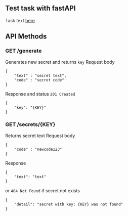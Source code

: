 ## Test task with fastAPI
Task text [here](https://github.com/avito-tech/mi-trainee-task)
## API Methods
### GET /generate
Generates new secret and returns `key`
Request body
```
{  
    "text" : "secret text",
    "code" : "secret code"
}
```
Response and status `201 Created`
```
{
    "key": "{KEY}"
}
```
### GET /secrets/{KEY}
Returns secret text
Request body
```
{
    "code" : "newcode123"
}
```
Response
```
{
    "text": "text"
}
```
or `404 Not Found` if secret not exists
```
{
    "detail": "secret with key: {KEY} was not found"
}
```